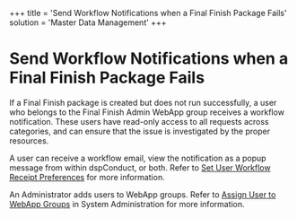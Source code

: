 +++
title = 'Send Workflow Notifications when a Final Finish Package Fails'
solution = 'Master Data Management'
+++

# Send Workflow Notifications when a Final Finish Package Fails

If a Final Finish package is created but does not run successfully, a
user who belongs to the Final Finish Admin WebApp group receives a
workflow notification. These users have read-only access to all requests
across categories, and can ensure that the issue is investigated by the
proper resources.

A user can receive a workflow email, view the notification as a popup
message from within dspConduct, or both. Refer to [Set User Workflow
Receipt Preferences](Set_User_Workflow_Receipt_Preferences) for more
information.

An Administrator adds users to WebApp groups. Refer to [Assign User to
WebApp
Groups](../../../Platform/Sys_Admin/Use_Cases/Assign_Users_to_WebApp_Groups)
in System Administration for more information.
